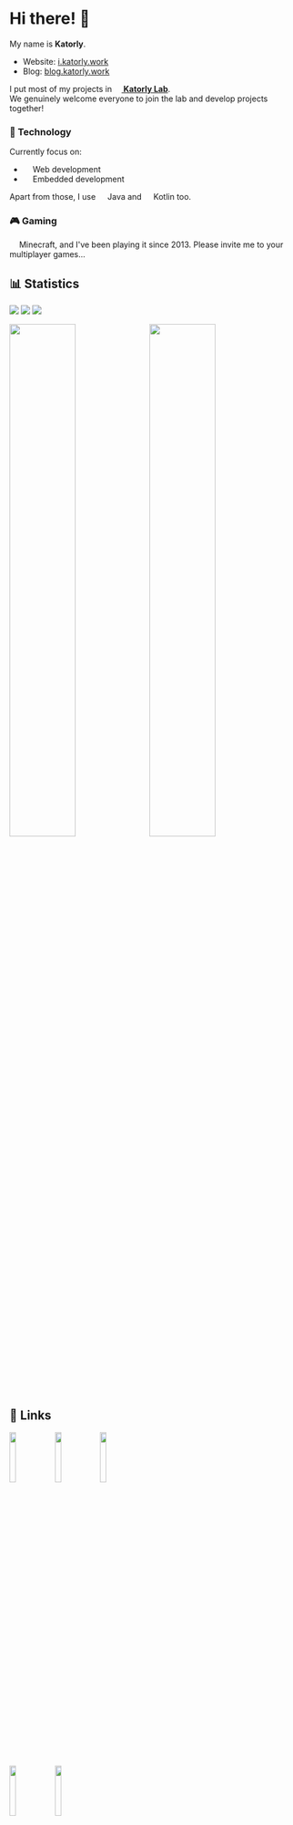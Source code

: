 # Hi there! 👋
My name is **Katorly**.  

- Website: [i.katorly.work](https://i.katorly.work)
- Blog: [blog.katorly.work](https://blog.katorly.work)

I put most of my projects in [**<img src="https://cdn.jsdelivr.net/gh/katorly/katorly/assets/intro/katorlys.png" width="13em"> Katorly Lab**](https://github.com/katorlys).  
We genuinely welcome everyone to join the lab and develop projects together!  

### 🔮 Technology
Currently focus on:
- <img src="https://cdn.jsdelivr.net/gh/katorly/katorly/assets/intro/webstorm.png" width="13em"> Web development
- <img src="https://cdn.jsdelivr.net/gh/katorly/katorly/assets/intro/clion.png" width="13em"> Embedded development

Apart from those, I use <img src="https://cdn.jsdelivr.net/gh/katorly/katorly/assets/intro/java.png" width="13em"> Java and <img src="https://cdn.jsdelivr.net/gh/katorly/katorly/assets/intro/kotlin.png" width="13em"> Kotlin too.  

### 🎮 Gaming
<img src="https://cdn.jsdelivr.net/gh/katorly/katorly/assets/intro/minecraft.png" width="13em"> Minecraft, and I've been playing it since 2013. Please invite me to your multiplayer games...  


## 📊 Statistics
<p align="left">
<!-- Old Visitor Badge: https://visitor-badge.laobi.icu/badge?page_id=katorly.katorly -->
<!-- Visitor Badge: https://badges.pufler.dev/visits/katorly/katorly -->

<!-- <a href="https://github.com/katorly"><img src="https://badges.pufler.dev/repos/katorly?style=for-the-badge&color=EE7379"></a> <a href="https://github.com/katorly"><img src="https://badges.pufler.dev/gists/katorly?style=for-the-badge&color=C894EB"></a> <a href="https://github.com/katorly"><img src="https://badges.pufler.dev/years/katorly?style=for-the-badge&color=ADD752"></a> -->
<a href="https://github.com/katorly"><img src="https://badges.strrl.dev/repos/katorly?style=for-the-badge&color=EE7379"></a> <a href="https://github.com/katorly"><img src="https://badges.strrl.dev/gists/katorly?style=for-the-badge&color=C894EB"></a> <a href="https://github.com/katorly"><img src="https://badges.strrl.dev/years/katorly?style=for-the-badge&color=ADD752"></a>

<a href="https://github.com/katorly"><img width="48%" src="https://github-readme-stats-katorly.vercel.app/api?username=katorly&title_color=3E79CC&show_icons=true&icon_color=80CAFF&include_all_commits=true&count_private=true&role=OWNER,ORGANIZATION_MEMBER,COLLABORATOR"></a> <a href="https://github.com/katorly"><img width="48%" src="http://github-readme-streak-stats.herokuapp.com?user=Katorly&date_format=%5BY.%5Dn.j&ring=3E79CC&fire=3E79CC&sideLabels=3E79CC&currStreakLabel=3E79CC&currStreakNum=333333&sideNums=333333"></a><br>
<!-- Top Languages: <a href="https://github.com/katorly"><img width="48%" src="https://github-readme-stats-katorly.vercel.app/api/top-langs/?username=katorly&langs_count=10&layout=compact&role=OWNER,ORGANIZATION_MEMBER,COLLABORATOR"></a><br><br> -->
<!-- <a href="https://github.com/katorly"><img width="94%" src="https://ghchart.rshah.org/409ba5/katorly"></a> -->
</p>


<!-- ## 💎 Featured Projects
<details><summary><b>Click to Open</b></summary>

- [`katorlys/prism-theme-github`](https://github.com/katorlys/prism-theme-github)
- [`katorlys/CleanJunkFiles`](https://github.com/katorlys/CleanJunkFiles)
- [`katorlys/Spigot-CustomConfig`](https://github.com/katorlys/Spigot-CustomConfig)
- [`katorly/SpringtimeSpawn`](https://github.com/katorly/SpringtimeSpawn)
- [`katorly/SummertimeSpawn`](https://github.com/katorly/SummertimeSpawn)
</details> -->

<!-- <details><summary><b>⭐ Popular Projects I contributed to</b></summary>

- [`Shopkeepers/Shopkeepers`](https://github.com/Shopkeepers/Translations)
- [`BentoBoxWorld/CaveBlock`](https://github.com/BentoBoxWorld/CaveBlock)
</details> -->


## 🔗 Links
<p align="left"><a href="https://github.com/katorly"><img src="https://cdn.jsdelivr.net/gh/katorly/katorly/assets/links/github.png" width="15%"></a>
<a href="https://www.npmjs.com/~katorly"><img src="https://cdn.jsdelivr.net/gh/katorly/katorly/assets/links/npmjs.png" width="15%"></a>
<a href="https://www.buymeacoffee.com/katorly"><img src="https://cdn.jsdelivr.net/gh/katorly/katorly/assets/links/buymeacoffee.png" width="15%"></a>
<br>
<a href="https://www.planetminecraft.com/member/katorly"><img src="https://cdn.jsdelivr.net/gh/katorly/katorly/assets/links/planetminecraft.png" width="15%"></a>
<a href="mailto:katorly@qq.com"><img src="https://cdn.jsdelivr.net/gh/katorly/katorly/assets/links/email.png" width="15%"></a></p>
